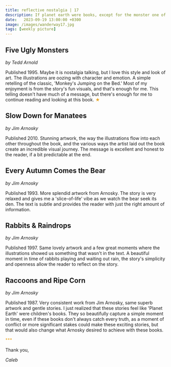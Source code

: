 ```yaml
---
title: reflective nostalgia | 17
description: If planet earth were books, except for the monster one of course...
date:   2023-09-19 13:00:00 +0300
image: /images/wanderway17.jpg
tags: [weekly picture]
---
```


## Five Ugly Monsters

*by Tedd Arnold*

Published 1995. Maybe it is nostalgia talking, but I love this style and look of art. The illustrations are oozing with character and emotion. A simple retelling of the classic, 'Monkey's Jumping on the Bed.' Most of my enjoyment is from the story's fun visuals, and that's enough for me. This telling doesn't have much of a message, but there's enough for me to continue reading and looking at this book. <h style="color:#E7A526;">★</h>

## Slow Down for Manatees

*by Jim Arnosky*

Published 2010. Stunning artwork, the way the illustrations flow into each other throughout the book, and the various ways the artist laid out the book create an incredible visual journey. The message is excellent and honest to the reader, if a bit predictable at the end.

## Every Autumn Comes the Bear

*by Jim Arnosky*

Published 1993. More splendid artwork from Arnosky. The story is very relaxed and gives me a 'slice-of-life' vibe as we watch the bear seek its den. The text is subtle and provides the reader with just the right amount of information.

## Rabbits & Raindrops

*by Jim Arnosky*

Published 1997. Same lovely artwork and a few great moments where the illustrations showed us something that wasn't in the text. A beautiful moment in time of rabbits playing and waiting out rain, the story's simplicity and openness allow the reader to reflect on the story.

## Raccoons and Ripe Corn

*by Jim Arnosky*

Published 1987. Very consistent work from Jim Arnosky, same superb artwork and gentle stories. I just realized that these stories feel like 'Planet Earth' were children's books. They so beautifully capture a simple moment in time, even if these books don't always catch every truth, as a moment of conflict or more significant stakes could make these exciting stories, but that would also change what Arnosky desired to achieve with these books.

<h style="color:#E7A526;">***</h>

Thank you,

*Caleb*